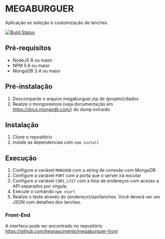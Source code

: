 # MEGABURGUER

Aplicação se seleção e customização de lanches.

[![Build Status](https://travis-ci.org/hesnascimento/megaburguer.svg?branch=master)](https://travis-ci.org/hesnascimento/megaburguer)

## Pré-requisitos
- NodeJS 8 ou maior
- NPM 5.6 ou maior
- MongoDB 3.4 ou maior

## Pré-instalação
1. Descompacte o arquivo megaburguer.zip de {projeto}/dados
2. Realize o mongorestore (veja documentação em https://docs.mongodb.com/) do dump extraido

## Instalação
1. Clone o repositório
2. Instale as dependencias com  ``npm install``

## Execução
1. Configure a variável ``MONGODB``  com a string de conexão com MongoDB
2. Configure a variável ``PORT`` com a porta que o server irá escutar
3. Configure a variável ``CORS_LIST`` com a lista de endereços com acesso a API separados por virgula.
4. Execute o comando ``npm start``
5. Realize o teste através do {endereço}/api/lanches. Você deverá ver um JSON com detalhes dos lanches.


### Front-End

A interface pode ser encontrado no repositório https://github.com/hesnascimento/megaburguer-front
